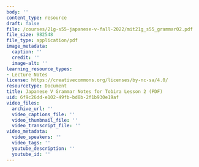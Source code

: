 ```yaml
---
body: ''
content_type: resource
draft: false
file: /courses/21g-s55-japanese-v-fall-2022/mit21g_s55_grammar02.pdf
file_size: 982548
file_type: application/pdf
image_metadata:
  caption: ''
  credit: ''
  image-alt: ''
learning_resource_types:
- Lecture Notes
license: https://creativecommons.org/licenses/by-nc-sa/4.0/
resourcetype: Document
title: Japanese V Grammar Notes for Tobira Lesson 2 (PDF)
uid: 6f9c26dd-e102-49fb-bd8b-2f1b930e19af
video_files:
  archive_url: ''
  video_captions_file: ''
  video_thumbnail_file: ''
  video_transcript_file: ''
video_metadata:
  video_speakers: ''
  video_tags: ''
  youtube_description: ''
  youtube_id: ''
---
```

